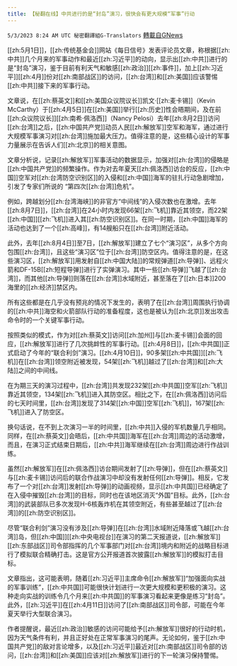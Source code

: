 ```yaml
---
title: 【秘翻在线】中共进行的是“封岛”演习，很快会有更大规模“军事”行动
---
```

`5/3/2023 8:24 AM UTC 秘密翻譯組G-Translators` [轉載自GNews](https://gnews.org/articles/1271246)

[[zh:5月1日]]，[[zh:传统基金会]]网站《每日信号》发表评论员文章，称根据[[zh:中共]]几个月来的军事动作和最近[[zh:习近平]]的动向，显示出[[zh:中共]]进行的是“封岛”演习，鉴于目前有利天气和敏感[[zh:政治]][[zh:事件]]，加上[[zh:习近平]][[zh:4月]]份对[[zh:南部战区]]的访问，[[zh:台湾]]和[[zh:美国]]应该警惕[[zh:中共]]接下来的军事行动。

文章说，在[[zh:蔡英文]]和[[zh:美国众议院议长]]凯文·[[zh:麦卡锡]]（Kevin McCarthy）于[[zh:4月5日]]在[[zh:美国]]举行[[zh:历史]]性会晤期间，及在前[[zh:众议院议长]][[zh:南希·佩洛西]]（Nancy Pelosi）去年[[zh:8月2日]]访问[[zh:台湾]]之后，[[zh:中国共产党]]动员人民[[zh:解放军]]空军和海军，通过进行大规模军事演习对[[zh:台湾]]施加最大压力。值得注意的是，这些精心设计的军事力量展示在告诉人们[[zh:北京]]的相关意图。

文章分析说，记录[[zh:解放军]]军事活动的数据显示，加强对[[zh:台湾]]的侵略是[[zh:中国共产党]]的频繁操作。作为对去年夏天[[zh:佩洛西]]访台的反应，[[zh:中国]]空军对[[zh:台湾防空识别区]]的入侵和[[zh:中国]]海军的驻扎行动急剧增加，引发了专家们所说的 “第四次[[zh:台湾]]危机”。

例如，跨越划分[[zh:台湾海峡]]的非官方“中间线”的入侵次数也在激增。去年[[zh:8月7日]]，[[zh:台湾]]在24小时内发现66架[[zh:飞机]]靠近其领空，而22架[[zh:中国]][[zh:飞机]]进入其[[zh:防空识别区]]。在同一时期，[[zh:中国]]海军的活动也达到了一个[[zh:高峰]]，有14艘船只在[[zh:台湾]]附近活动。

此外，去年[[zh:8月4日]]至7日，[[zh:解放军]]建立了七个“演习区”，从多个方向包围[[zh:台湾]]，且这些“演习区”位于[[zh:台湾]]防空区内。值得注意的是，在这些演习区，[[zh:解放军]]用发射自[[zh:中国大陆]]的常规弹道[[zh:导弹]]、远程火箭和DF-15B[[zh:短程导弹]]进行了实弹演习。其中一些[[zh:导弹]]飞越了[[zh:台湾]]，而其他[[zh:导弹]]则落在[[zh:台湾]]水域附近，甚至落在了[[zh:日本]]200海里的[[zh:经济]]禁区内。

所有这些都是在几乎没有预兆的情况下发生的，表明了在[[zh:台湾]]周围执行协调的[[zh:中共]]海空和火箭部队行动的准备程度，这也是被认为[[zh:北京]]发出攻击命令时的一个关键军事行动。

按照类似的模式，作为对[[zh:蔡英文]]访问[[zh:加州]]与[[zh:麦卡锡]]会面的回应，[[zh:解放军]]进行了几次挑衅性的军事行动。[[zh:4月8日]]，[[zh:中共国]]正式启动了今年的“联合利剑”演习。[[zh:4月10日]]，90多架[[zh:中共国]][[zh:飞机]]在[[zh:台湾]]领空附近被发现，54架[[zh:飞机]]越过了[[zh:台湾]]和[[zh:大陆]]之间的中间线。

在为期三天的演习过程中，[[zh:台湾]]共发现232架[[zh:中共国]]空军[[zh:飞机]]靠近其领空，134架[[zh:飞机]]进入其防空区。相比之下，在[[zh:佩洛西]]访问后的七天时间里，[[zh:台湾]]发现了314架[[zh:中国]]空军[[zh:飞机]]，167架[[zh:飞机]]进入了防空区。

换句话说，在不到上次演习一半的时间里，[[zh:中共]]入侵的军机数量几乎相同。同样，在[[zh:蔡英文]]会晤后，[[zh:中共国]]海军在[[zh:台湾]]周边的活动激增，而且，在演习正式结束日期后，[[zh:中共]]海军继续在[[zh:台湾]]周边进行作战训练。

虽然[[zh:解放军]]在[[zh:佩洛西]]访台期间发射了[[zh:导弹]]，但在[[zh:蔡英文]]与[[zh:麦卡锡]]访问后的联合作战演习中却没有发射任何[[zh:导弹]]。相反，它发布了一个对[[zh:台湾]]发射[[zh:导弹]]的动画视频，显示[[zh:中共国]]已经确定了在入侵中摧毁[[zh:台湾]]的目标，同时也在该地区消灭“外国”目标。此外，[[zh:台湾]]的武装部队已多次发现H-6核轰炸机在其领空附近，有些甚至越过了[[zh:台湾]]的[[zh:防空识别区]]。

尽管“联合利剑”演习没有涉及[[zh:导弹]]在[[zh:台湾]]水域附近降落或飞越[[zh:台湾]]岛，但[[zh:中国]][[zh:中央电视台]]在演习的第二天报道说，[[zh:解放军]][[zh:东部战区]]司令部指挥的几个军事部门对[[zh:台湾]]境内和附近的战略目标进行了模拟联合精确打击。这是官方公开报道首次披露[[zh:解放军]]的模拟打击目标。

文章指出，这可能表明，随着[[zh:习近平]]主席命令[[zh:解放军]]“加强面向实战的军事训练”，[[zh:中共国]]可能很快计划进行一次更大规模和更积极的演习。这种走向实战的训练令几个月来[[zh:中共国]]的军事演习看起来更像是练习“封岛”。此外，[[zh:习近平]]在[[zh:4月11日]]访问了[[zh:南部战区]]司令部，可能在今年夏天举行大型联合演习。

作者提醒说，最近[[zh:政治]]敏感的访问可能给予[[zh:解放军]]很好的行动时机，因为天气条件有利，并且正好处在正常军事演习的尾声。无论如何，鉴于[[zh:中国共产党]]的敌对言论增多，以及[[zh:习近平]]最近对[[zh:南部战区]]司令部的访问，[[zh:台湾]]和[[zh:美国]]应该对[[zh:解放军]]进行的下一轮演习保持警惕。
